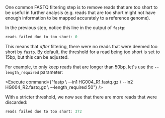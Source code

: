 <script>
import Execute from "$components/Execute.svelte";
</script>

One common FASTQ filtering step is to remove reads that are too short to be useful in further analysis (e.g. reads that are too short might not have enough information to be mapped accurately to a reference genome).

In the previous step, notice this line in the output of `fastp`:

```js
reads failed due to too short: 0
```

This means that _after_ filtering, there were no reads that were deemed too short by `fastp`. By default, the threshold for a read being too short is set to 15bp, but this can be adjusted.

For example, to only keep reads that are longer than 50bp, let's use the `--length_required` parameter:

<Execute command={"fastp \ --in1 HG004_R1.fastq.gz \ --in2 HG004_R2.fastq.gz \ --length_required 50"} />

With a stricter threshold, we now see that there are more reads that were discarded:

```js
reads failed due to too short: 372
```
